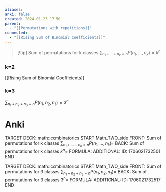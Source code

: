 ```yaml
---
aliases: 
anki: false
created: 2024-01-23 17:50
parent:
  - "[[Permutations with repetitions]]"
connected:
  - "[[Rising Sum of Binomial Coefficients]]"
---
```

> [!tip] Sum of permutations for k classes
$\sum_{n_1+\ldots+n_k=n} P(n_1, \ldots, n_k) = k^n$


### k=2
[[Rising Sum of Binomial Coefficients]]

### k=3
$\sum_{n_1+n_2+n_3=n} P(n_1, n_2, n_3) = 3^n$


# Anki
TARGET DECK: math::combinatorics
START
Math_TWO_side
FRONT: Sum of permutations for k classes
$\sum_{n_1+\ldots+n_k=n} P(n_1, \ldots, n_k) =$
BACK: Sum of permutations for k classes
$k^n =$
FORMULA: 
ADDITIONAL:
ID: 1706021732501
END

TARGET DECK: math::combinatorics
START
Math_TWO_side
FRONT: Sum of permutations for 3 classes
$\sum_{n_1+n_2+n_3=n} P(n_1, n_2, n_3) =$
BACK: Sum of permutations for 3 classes
$3^n =$
FORMULA: 
ADDITIONAL:
ID: 1706021732517
END










